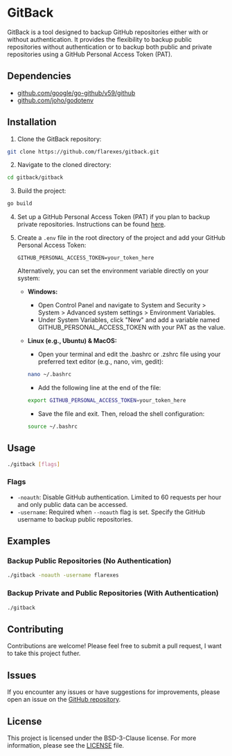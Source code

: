# GitBack

GitBack is a tool designed to backup GitHub repositories either with or without authentication. It provides the flexibility to backup public repositories without authentication or to backup both public and private repositories using a GitHub Personal Access Token (PAT).

## Dependencies

- [github.com/google/go-github/v59/github](https://pkg.go.dev/github.com/google/go-github/v59/github)
- [github.com/joho/godotenv](https://pkg.go.dev/github.com/joho/godotenv)

## Installation

1. Clone the GitBack repository:

```bash
git clone https://github.com/flarexes/gitback.git
```

2. Navigate to the cloned directory:

```bash
cd gitback/gitback
```

3. Build the project:

```bash
go build
```

4. Set up a GitHub Personal Access Token (PAT) if you plan to backup private repositories. Instructions can be found [here](https://docs.github.com/en/authentication/keeping-your-account-and-data-secure/creating-a-personal-access-token).

5. Create a `.env` file in the root directory of the project and add your GitHub Personal Access Token:

    ```
    GITHUB_PERSONAL_ACCESS_TOKEN=your_token_here
    ```

    Alternatively, you can set the environment variable directly on your system:

    - **Windows:**

        - Open Control Panel and navigate to System and Security > System > Advanced system settings > Environment Variables.
        - Under System Variables, click "New" and add a variable named GITHUB_PERSONAL_ACCESS_TOKEN with your PAT as the value.

    - **Linux (e.g., Ubuntu) & MacOS:**

        - Open your terminal and edit the .bashrc or .zshrc file using your preferred text editor (e.g., nano, vim, gedit):

        ```bash
        nano ~/.bashrc
        ```

        - Add the following line at the end of the file:

        ```bash
        export GITHUB_PERSONAL_ACCESS_TOKEN=your_token_here
        ```

        - Save the file and exit. Then, reload the shell configuration:

        ```bash
        source ~/.bashrc
        ```

## Usage

```bash
./gitback [flags]
```

### Flags

- `-noauth`: Disable GitHub authentication. Limited to 60 requests per hour and only public data can be accessed.
- `-username`: Required when `--noauth` flag is set. Specify the GitHub username to backup public repositories.

## Examples

### Backup Public Repositories (No Authentication)

```bash
./gitback -noauth -username flarexes
```

### Backup Private and Public Repositories (With Authentication)

```bash
./gitback
```

## Contributing

Contributions are welcome! Please feel free to submit a pull request, I want to take this project futher.

## Issues

If you encounter any issues or have suggestions for improvements, please open an issue on the [GitHub repository](https://github.com/flarexes/gitback/issues).


## License

This project is licensed under the BSD-3-Clause license. For more information, please see the [LICENSE](LICENSE) file.
